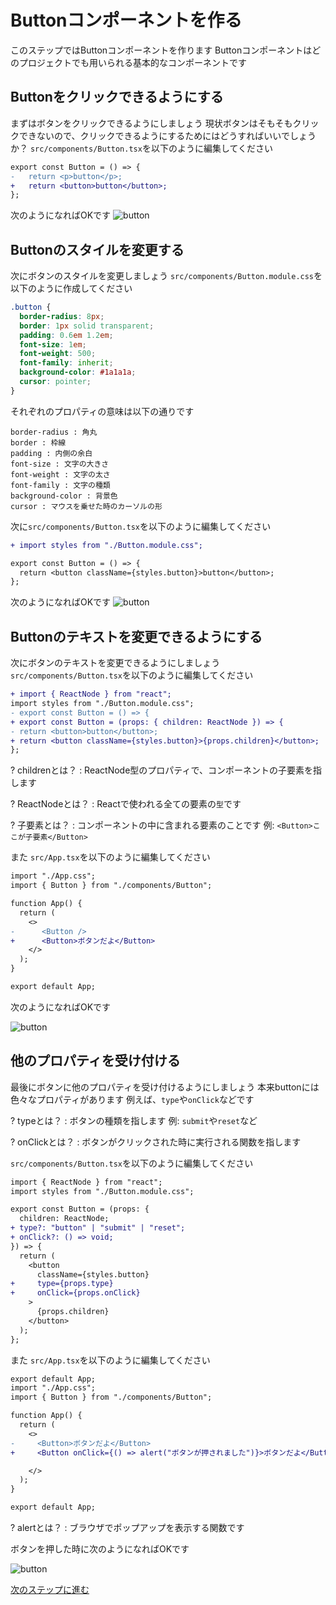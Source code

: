 # Buttonコンポーネントを作る
このステップではButtonコンポーネントを作ります
Buttonコンポーネントはどのプロジェクトでも用いられる基本的なコンポーネントです


## Buttonをクリックできるようにする
まずはボタンをクリックできるようにしましょう
現状ボタンはそもそもクリックできないので、クリックできるようにするためにはどうすればいいでしょうか？
`src/components/Button.tsx`を以下のように編集してください

```diff ts
export const Button = () => {
-   return <p>button</p>;
+   return <button>button</button>;
};
```

次のようになればOKです
![button](medias/2.png)


## Buttonのスタイルを変更する
次にボタンのスタイルを変更しましょう
`src/components/Button.module.css`を以下のように作成してください

```css
.button {
  border-radius: 8px;
  border: 1px solid transparent;
  padding: 0.6em 1.2em;
  font-size: 1em;
  font-weight: 500;
  font-family: inherit;
  background-color: #1a1a1a;
  cursor: pointer;
}
```

それぞれのプロパティの意味は以下の通りです
```
border-radius : 角丸
border : 枠線
padding : 内側の余白
font-size : 文字の大きさ
font-weight : 文字の太さ
font-family : 文字の種類
background-color : 背景色
cursor : マウスを乗せた時のカーソルの形
```

次に`src/components/Button.tsx`を以下のように編集してください

```diff ts
+ import styles from "./Button.module.css";

export const Button = () => {
  return <button className={styles.button}>button</button>;
};
```

次のようになればOKです
![button](medias/3.png)


## Buttonのテキストを変更できるようにする
次にボタンのテキストを変更できるようにしましょう
`src/components/Button.tsx`を以下のように編集してください

```diff ts
+ import { ReactNode } from "react";
import styles from "./Button.module.css";
- export const Button = () => {
+ export const Button = (props: { children: ReactNode }) => {
- return <button>button</button>;
+ return <button className={styles.button}>{props.children}</button>;
};
```

? childrenとは？
: ReactNode型のプロパティで、コンポーネントの子要素を指します

? ReactNodeとは？
: Reactで使われる全ての要素の`型`です

? 子要素とは？
: コンポーネントの中に含まれる要素のことです
例: `<Button>ここが子要素</Button>`


また `src/App.tsx`を以下のように編集してください

```diff ts
import "./App.css";
import { Button } from "./components/Button";

function App() {
  return (
    <>
-      <Button />
+      <Button>ボタンだよ</Button>
    </>
  );
}

export default App;
```

次のようになればOKです

![button](medias/4.png)


## 他のプロパティを受け付ける
最後にボタンに他のプロパティを受け付けるようにしましょう
本来buttonには色々なプロパティがあります
例えば、`type`や`onClick`などです

? typeとは？
: ボタンの種類を指します
例: `submit`や`reset`など

? onClickとは？
: ボタンがクリックされた時に実行される関数を指します

`src/components/Button.tsx`を以下のように編集してください

```diff ts
import { ReactNode } from "react";
import styles from "./Button.module.css";

export const Button = (props: {
  children: ReactNode;
+ type?: "button" | "submit" | "reset";
+ onClick?: () => void;
}) => {
  return (
    <button
      className={styles.button}
+     type={props.type}
+     onClick={props.onClick}
    >
      {props.children}
    </button>
  );
};
```

また `src/App.tsx`を以下のように編集してください

```diff ts
export default App;
import "./App.css";
import { Button } from "./components/Button";

function App() {
  return (
    <>
-     <Button>ボタンだよ</Button>
+     <Button onClick={() => alert("ボタンが押されました")}>ボタンだよ</Button>

    </>
  );
}

export default App;
```
? alertとは？
: ブラウザでポップアップを表示する関数です

ボタンを押した時に次のようになればOKです

![button](medias/5.png)

[次のステップに進む](https://github.com/tosaken1116/penguin-hack-ui-tutoreal/blob/main/docs/3.md)